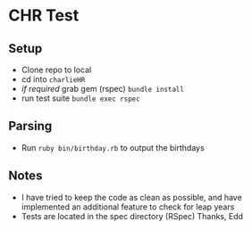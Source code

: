 # CHR Test

## Setup
- Clone repo to local
- cd into ```charlieHR```
- *if required* grab gem (rspec) ```bundle install```
- run test suite ```bundle exec rspec```

## Parsing
- Run ```ruby bin/birthday.rb``` to output the birthdays

## Notes 
- I have tried to keep the code as clean as possible, and have implemented an additional feature to check for leap years
- Tests are located in the spec directory (RSpec)
Thanks, Edd